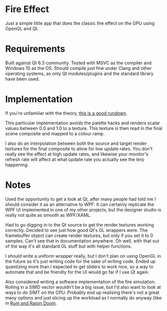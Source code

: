 # Fire Effect

Just a simple little app that does the classic fire effect on the GPU using OpenGL and Qt.

# Requirements

Built against Qt 6.3 community. Tested with MSVC as the compiler and Windows 10 as the OS. Should compile just fine under Clang and other operating systems, as only Qt modules/plugins and the standard library have been used.

# Implementation

If you're unfamiliar with the theory, [this is a good rundown](https://fabiensanglard.net/doom_fire_psx/).

This particular implementation avoids the palette hacks and renders scalar values between 0.0 and 1.0 to a texture. This texture is then read in the final scene composite and mapped to a colour ramp.

I also do an interpolation between both the source and target render textures for the final composite to allow for low update rates. You don't really see the effect at high update rates, and likewise your monitor's refresh rate will affect at what update rate you actually see the lerp happening.

# Notes

Used the opportunity to get a look at Qt, after many people had told me I should consider it as an alternative to WPF. It can certainly replicate the WPF UI implemented in one of my other projects, but the designer studio is really not quite as smooth as WPF/XAML.

Had to go digging in to the Qt source to get the render textures working correctly. Decided to see just how good Qt's GL wrappers were. The framebuffer object can create render textures, but only if you set it to 0 samples. Can't see that in documentation anywhere. Oh well, with that out of the way it's all standard GL stuff but with helper functions.

I _should_ write a uniform wrapper really, but I don't plan on using OpenGL in the future so it's just writing code for the sake of writing code. Ended up quantizing more than I expected to get sliders to work nice, so a way to automate that and be friendly for the UI would go far if I use Qt again.

Also considered writing a software implementation of the fire simulation. Rolling in a SIMD vector wouldn't be a big issue, but I'd also want to look at ways to do SIMT on the CPU. Probably end up realising there's not a great many options and just slicing up the workload as I normally do anyway (like in [Rum and Raisin Doom]((https://github.com/GooberMan/rum-and-raisin-doom/)).